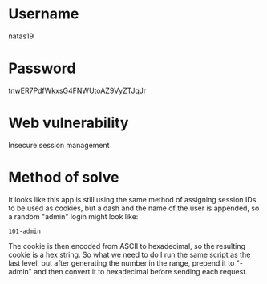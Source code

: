 # Username
natas19
# Password
tnwER7PdfWkxsG4FNWUtoAZ9VyZTJqJr
# Web vulnerability
Insecure session management
# Method of solve
It looks like this app is still using the same method of assigning session IDs to be used as cookies, but a dash and the name of the user is appended, so a random "admin" login might look like:
```
101-admin
```
The cookie is then encoded from ASCII to hexadecimal, so the resulting cookie is a hex string. So what we need to do I run the same script as the last level, but after generating the number in the range, prepend it to "-admin" and then convert it to hexadecimal before sending each request.

